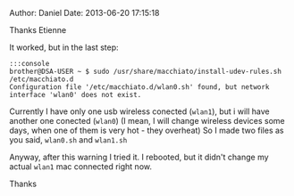 Author: Daniel
Date: 2013-06-20 17:15:18

Thanks Etienne

It worked, but in the last step:

	:::console
	brother@DSA-USER ~ $ sudo /usr/share/macchiato/install-udev-rules.sh /etc/macchiato.d
	Configuration file '/etc/macchiato.d/wlan0.sh' found, but network interface 'wlan0' does not exist.

Currently I have only one usb wireless conected (`wlan1`), but i will have another one conected (`wlan0`) (I mean, I will change wireless devices some days, when one of them is very hot - they overheat)
So I made two files as you said, `wlan0.sh` and `wlan1.sh`

Anyway, after this warning I tried it. I rebooted, but it didn't change my actual `wlan1` mac connected right now.

Thanks
